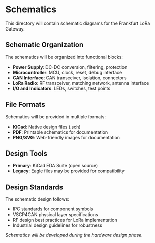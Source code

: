 # Schematics

This directory will contain schematic diagrams for the Frankfurt LoRa Gateway.

## Schematic Organization

The schematics will be organized into functional blocks:

- **Power Supply**: DC-DC conversion, filtering, protection
- **Microcontroller**: MCU, clock, reset, debug interface
- **CAN Interface**: CAN transceiver, isolation, connectors
- **LoRa Radio**: RF transceiver, matching network, antenna interface
- **I/O and Indicators**: LEDs, switches, test points

## File Formats

Schematics will be provided in multiple formats:
- **KiCad**: Native design files (.sch)
- **PDF**: Printable schematics for documentation  
- **PNG/SVG**: Web-friendly images for documentation

## Design Tools

- **Primary**: KiCad EDA Suite (open source)
- **Legacy**: Eagle files may be provided for compatibility

## Design Standards

The schematic design follows:
- IPC standards for component symbols
- VSCP4CAN physical layer specifications
- RF design best practices for LoRa implementation
- Industrial design guidelines for robustness

*Schematics will be developed during the hardware design phase.*
